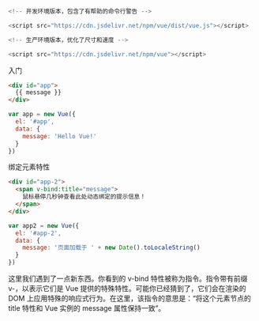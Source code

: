 ```js 
<!-- 开发环境版本，包含了有帮助的命令行警告 -->

<script src="https://cdn.jsdelivr.net/npm/vue/dist/vue.js"></script>

<!-- 生产环境版本，优化了尺寸和速度 -->

<script src="https://cdn.jsdelivr.net/npm/vue"></script>
```

入门

```html
<div id="app">
  {{ message }}
</div>
```



```js
var app = new Vue({
  el: '#app',
  data: {
    message: 'Hello Vue!'
  }
})
```

绑定元素特性

```html
<div id="app-2">
  <span v-bind:title="message">
    鼠标悬停几秒钟查看此处动态绑定的提示信息！
  </span>
</div>
```

```js
var app2 = new Vue({
  el: '#app-2',
  data: {
    message: '页面加载于 ' + new Date().toLocaleString()
  }
})
```

这里我们遇到了一点新东西。你看到的 v-bind 特性被称为指令。指令带有前缀 v-，以表示它们是 Vue 提供的特殊特性。可能你已经猜到了，它们会在渲染的 DOM 上应用特殊的响应式行为。在这里，该指令的意思是：“将这个元素节点的 title 特性和 Vue 实例的 message 属性保持一致”。